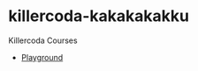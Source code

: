 # killercoda-kakakakakku

Killercoda Courses

- [Playground](https://killercoda.com/kakakakakku/course/playground)
